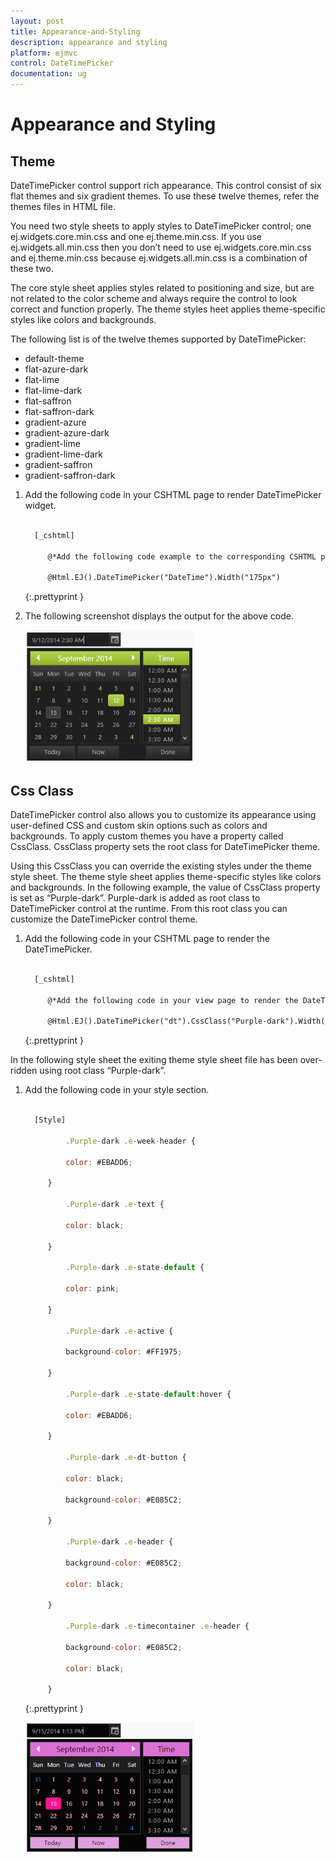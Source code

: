 ```yaml
---
layout: post
title: Appearance-and-Styling
description: appearance and styling
platform: ejmvc
control: DateTimePicker
documentation: ug
---
```


# Appearance and Styling

## Theme

DateTimePicker control support rich appearance. This control consist of six flat themes and six gradient themes. To use these twelve themes, refer the themes files in HTML file. 

You need two style sheets to apply styles to DateTimePicker control; one ej.widgets.core.min.css and one ej.theme.min.css. If you use ej.widgets.all.min.css then you don’t need to use ej.widgets.core.min.css and ej.theme.min.css because ej.widgets.all.min.css is a combination of these two.

The core style sheet applies styles related to positioning and size, but are not related to the color scheme and always require the control to look correct and function properly. The theme styles heet applies theme-specific styles like colors and backgrounds.

The following list is of the twelve themes supported by DateTimePicker:

* default-theme
* flat-azure-dark
* flat-lime
* flat-lime-dark
* flat-saffron
* flat-saffron-dark
* gradient-azure
* gradient-azure-dark
* gradient-lime
* gradient-lime-dark
* gradient-saffron
* gradient-saffron-dark



1. Add the following code in your CSHTML page to render DateTimePicker widget. 

   ~~~ html
   
     [_cshtml]
	 
	    @*Add the following code example to the corresponding CSHTML page to render DateTimePicker widget with right to left appearance*@

	    @Html.EJ().DateTimePicker("DateTime").Width("175px")

   ~~~
   {:.prettyprint }
   
   

2. The following screenshot displays the output for the above code.

	![](Appearance-and-Styling_images/Appearance-and-Styling_img1.png)



## Css Class

DateTimePicker control also allows you to customize its appearance using user-defined CSS and custom skin options such as colors and backgrounds. To apply custom themes you have a property called CssClass. CssClass property sets the root class for DateTimePicker theme.

Using this CssClass you can override the existing styles under the theme style sheet. The theme style sheet applies theme-specific styles like colors and backgrounds. In the following example, the value of CssClass property is set as “Purple-dark”. Purple-dark is added as root class to DateTimePicker control at the runtime. From this root class you can customize the DateTimePicker control theme.

1. Add the following code in your CSHTML page to render the DateTimePicker.


   ~~~ html
   
     [_cshtml]
	 
	    @*Add the following code in your view page to render the DateTimePicker.*@

	    @Html.EJ().DateTimePicker("dt").CssClass("Purple-dark").Width("175px")

   ~~~
   {:.prettyprint }


In the following style sheet the exiting theme style sheet file has been over-ridden using root class “Purple-dark”. 

1. Add the following code in your style section.


   ~~~ js
   
     [Style]
	 
			.Purple-dark .e-week-header {

			color: #EBADD6;

		}

			.Purple-dark .e-text {

			color: black;

		}

			.Purple-dark .e-state-default {

			color: pink;

		}

			.Purple-dark .e-active {

			background-color: #FF1975;

		}

			.Purple-dark .e-state-default:hover {

			color: #EBADD6;

		}

			.Purple-dark .e-dt-button {

			color: black;

			background-color: #E085C2;

		}

			.Purple-dark .e-header {

			background-color: #E085C2;

			color: black;

		}

			.Purple-dark .e-timecontainer .e-header {

			background-color: #E085C2;

			color: black;

		}

   ~~~
   {:.prettyprint }


    



	![](Appearance-and-Styling_images/Appearance-and-Styling_img2.png)



